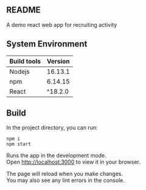 ## README
A demo react web app for recruiting activity  

## System Environment
| Build tools      | Version |
| ----------- | ----------- |
| Nodejs      | 16.13.1       |
| npm   | 6.14.15        |
| React | ^18.2.0 |

## Build

In the project directory, you can run:

`npm i`  
`npm start`

Runs the app in the development mode.\
Open [http://localhost:3000](http://localhost:3000) to view it in your browser.

The page will reload when you make changes.\
You may also see any lint errors in the console.

